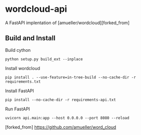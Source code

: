 wordcloud-api
=============
A FastAPI implentation of [amueller/wordcloud][forked_from]

## Build and Install
Build cython
```
python setup.py build_ext --inplace
```
Install wordcloud
```
pip install . --use-feature=in-tree-build --no-cache-dir -r requirements.txt
```
Install FastAPI
```
pip install --no-cache-dir -r requirements-api.txt
```
Run FastAPI
```
uvicorn api.main:app --host 0.0.0.0 --port 8080 --reload
```


[forked_from] https://github.com/amueller/word_cloud